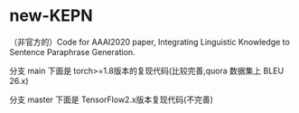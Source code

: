 # new-KEPN
（非官方的）Code for AAAI2020 paper, Integrating Linguistic Knowledge to Sentence Paraphrase Generation.

分支 main 下面是 torch>=1.8版本的复现代码(比较完善,quora 数据集上 BLEU 26.x)

分支 master 下面是 TensorFlow2.x版本复现代码(不完善)
